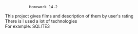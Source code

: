                Homework 14.2
This project gives films and description of 
them by user's rating  
There is I used a lot of technologies  
For example: SQLITE3 
